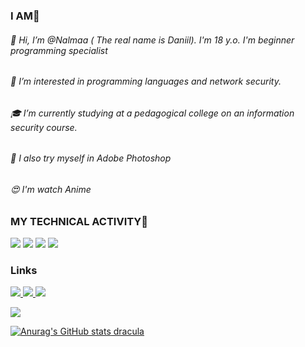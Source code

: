 ### I AM🌵
###### 👋 Hi, I’m @Nalmaa ( The real name is Daniil). I'm 18 y.o. I'm beginner programming specialist
###### 👀 I’m interested in programming languages and network security.
###### 🎓 I’m currently studying at a pedagogical college on an information security course.
###### 🌱 I also try myself in Adobe Photoshop
###### 😍 I'm watch Anime

### MY TECHNICAL ACTIVITY👾
<p align='left'>
<img src="https://img.shields.io/badge/-InfoWatch-32CD32?style=for-the-badge&logo=infowatch"/>
<img src="https://img.shields.io/badge/C%23-239120?style=for-the-badge&logo=c-sharp&logoColor=white"/>
<img src="https://img.shields.io/badge/MySQL-005C84?style=for-the-badge&logo=mysql&logoColor=white"/>
<img src="https://img.shields.io/badge/Adobe-Photoshop-31A8FF?style=for-the-badge&logo=Adobe-Photoshop&labelColor=0a446b&logoWidth=15"/>

### Links
<p align='left'>
   <a href="https://vk.com/tay0ta/">
       <img src="https://img.shields.io/badge/вконтакте-%232E87FB.svg?&style=for-the-badge&logo=vk&logoColor=white"/>                 
 <a href="https://instagram.com/video.narkotiki/">
       <img src="https://img.shields.io/badge/Instagram-E4405F?style=for-the-badge&logo=instagram&logoColor=white"/>             
 <a href="https://t-do.ru/tay0ta/">
       <img src="https://img.shields.io/badge/Telegram-2CA5E0?style=for-the-badge&logo=telegram&logoColor=white"/>
 
![](https://komarev.com/ghpvc/?username=nalmaa&color=blueviolet&style=flat-square)
    
![Anurag's GitHub stats](https://github-readme-stats.vercel.app/api?username=nalmaa&show_icons=true&theme=hmidnight-purple)
    dracula
 

   
    
    







<!---
Nalmaa/Nalmaa is a ✨ special ✨ repository because its `README.md` (this file) appears on your GitHub profile.
You can click the Preview link to take a look at your changes.
--->
